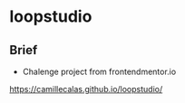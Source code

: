 # loopstudio

## Brief
- Chalenge project from frontendmentor.io

https://camillecalas.github.io/loopstudio/
